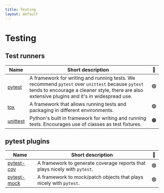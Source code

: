 ```yaml
---
title: Testing
layout: default
---
```


# Testing

## Test runners

| Name                                                                          | Short description                                                                                                                                                                                  | 🚦  |
| ----------------------------------------------------------------------------- | -------------------------------------------------------------------------------------------------------------------------------------------------------------------------------------------------- | :-: |
| [pytest](https://docs.pytest.org/en/stable/contents.html)                     | A framework for writing and running tests. We recommend `pytest` over `unittest` because `pytest` tends to encourage a cleaner style, there are also extensive plugins and it's in widespread use. | 🟢  |
| [tox](https://tox.wiki/en/latest/index.html)                                  | A framework that allows running tests and packaging in different environments.                                                                                                                     | 🟢  |
| [unittest](https://docs.python.org/dev/library/unittest.html#module-unittest) | Python's built in framework for writing and running tests. Encourages use of classes as test fixtures.                                                                                             | 🟠  |

## pytest plugins

| Name                                                                   | Short description                                                         | 🚦  |
| ---------------------------------------------------------------------- | ------------------------------------------------------------------------- | :-: |
| [pytest-cov](https://pytest-cov.readthedocs.io/en/latest/index.html)   | A framework to generate coverage reports that plays nicely with `pytest`. | 🟢  |
| [pytest-mock](https://pytest-mock.readthedocs.io/en/latest/index.html) | A framework to mock/patch objects that plays nicely with `pytest`.        | 🟢  |
